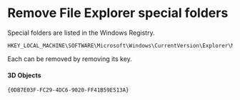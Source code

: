 # Remove File Explorer special folders

Special folders are listed in the Windows Registry.

```
HKEY_LOCAL_MACHINE\SOFTWARE\Microsoft\Windows\CurrentVersion\Explorer\MyComputer\NameSpace
```

Each can be removed by removing its key.

#### 3D Objects

```
{0DB7E03F-FC29-4DC6-9020-FF41B59E513A}
```
